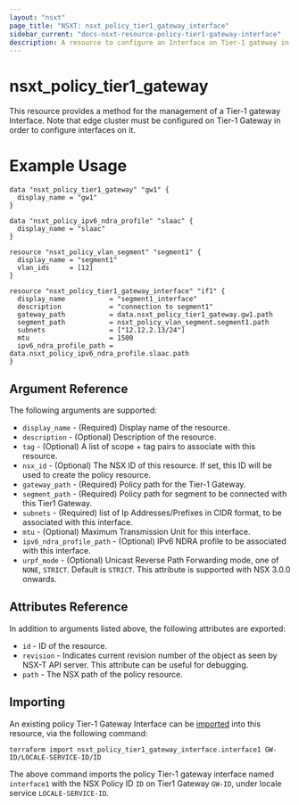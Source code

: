 ```yaml
---
layout: "nsxt"
page_title: "NSXT: nsxt_policy_tier1_gateway_interface"
sidebar_current: "docs-nsxt-resource-policy-tier1-gateway-interface"
description: A resource to configure an Interface on Tier-1 gateway in NSX Policy manager.
---
```


# nsxt_policy_tier1_gateway

This resource provides a method for the management of a Tier-1 gateway Interface. Note that edge cluster must be configured on Tier-1 Gateway in order to configure interfaces on it.

# Example Usage

```hcl
data "nsxt_policy_tier1_gateway" "gw1" {
  display_name = "gw1"
}

data "nsxt_policy_ipv6_ndra_profile" "slaac" {
  display_name = "slaac"
}

resource "nsxt_policy_vlan_segment" "segment1" {
  display_name = "segment1"
  vlan_ids     = [12]
}

resource "nsxt_policy_tier1_gateway_interface" "if1" {
  display_name           = "segment1_interface"
  description            = "connection to segment1"
  gateway_path           = data.nsxt_policy_tier1_gateway.gw1.path
  segment_path           = nsxt_policy_vlan_segment.segment1.path
  subnets                = ["12.12.2.13/24"]
  mtu                    = 1500
  ipv6_ndra_profile_path = data.nsxt_policy_ipv6_ndra_profile.slaac.path
}
```

## Argument Reference

The following arguments are supported:

* `display_name` - (Required) Display name of the resource.
* `description` - (Optional) Description of the resource.
* `tag` - (Optional) A list of scope + tag pairs to associate with this resource.
* `nsx_id` - (Optional) The NSX ID of this resource. If set, this ID will be used to create the policy resource.
* `gateway_path` - (Required) Policy path for the Tier-1 Gateway.
* `segment_path` - (Required) Policy path for segment to be connected with this Tier1 Gateway.
* `subnets` - (Required) list of Ip Addresses/Prefixes in CIDR format, to be associated with this interface.
* `mtu` - (Optional) Maximum Transmission Unit for this interface.
* `ipv6_ndra_profile_path` - (Optional) IPv6 NDRA profile to be associated with this interface.
* `urpf_mode` - (Optional) Unicast Reverse Path Forwarding mode, one of `NONE`, `STRICT`. Default is `STRICT`. This attribute is supported with NSX 3.0.0 onwards.

## Attributes Reference

In addition to arguments listed above, the following attributes are exported:

* `id` - ID of the resource.
* `revision` - Indicates current revision number of the object as seen by NSX-T API server. This attribute can be useful for debugging.
* `path` - The NSX path of the policy resource.

## Importing

An existing policy Tier-1 Gateway Interface can be [imported][docs-import] into this resource, via the following command:

[docs-import]: /docs/import/index.html

```
terraform import nsxt_policy_tier1_gateway_interface.interface1 GW-ID/LOCALE-SERVICE-ID/ID
```

The above command imports the policy Tier-1 gateway interface named `interface1` with the NSX Policy ID `ID` on Tier1 Gateway `GW-ID`, under locale service `LOCALE-SERVICE-ID`.

